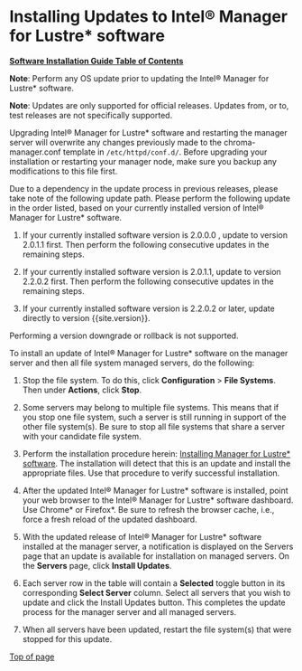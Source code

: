 # <a name="1.0"></a>Installing Updates to Intel® Manager for Lustre* software

[**Software Installation Guide Table of Contents**](ig_TOC.md)

**Note**: Perform any OS update prior to updating the Intel® Manager
for Lustre* software.

**Note**: Updates are only supported for official releases. Updates
from, or to, test releases are not specifically supported.

Upgrading Intel® Manager for Lustre* software and restarting the manager
server will overwrite any changes previously made to the
chroma-manager.conf template in `/etc/httpd/conf.d/`. Before upgrading
your installation or restarting your manager node, make sure you backup
any modifications to this file first.

Due to a dependency in the update process in previous releases, please
take note of the following update path. Please perform the following
update in the order listed, based on your currently installed version of
Intel® Manager for Lustre* software.

1.  If your currently installed software version is 2.0.0.0 , update to
    version 2.0.1.1 first. Then perform the following consecutive
    updates in the remaining steps.

2.  If your currently installed software version is 2.0.1.1, update to
    version 2.2.0.2 first. Then perform the following consecutive
    updates in the remaining steps.

3.  If your currently installed software version is 2.2.0.2 or later,
    update directly to version {{site.version}}.

Performing a version downgrade or rollback is not supported.

To install an update of Intel® Manager for Lustre* software on the manager
server and then all file system managed servers, do the following:

1.  Stop the file system. To do this, click **Configuration** &gt;
    **File Systems**. Then under **Actions**, click **Stop**.

2.  Some servers may belong to multiple file systems. This means that if
    you stop one file system, such a server is still running in support
    of the other file system(s). Be sure to stop all file systems that
    share a server with your candidate file system.

3.  Perform the installation procedure herein: [Installing Manager
    for Lustre\* software](./ig_ch_05_install.md/#installing-manager-for-lustre-software).
    The installation will detect that this is an update and install the
    appropriate files. Use that procedure to verify successful
    installation.

4.  After the updated Intel® Manager for Lustre* software is installed,
    point your web browser to the Intel® Manager for Lustre* software dashboard.
    Use Chrome\* or Firefox\*. Be sure to refresh the browser cache,
    i.e., force a fresh reload of the updated dashboard.

5.  With the updated release of Intel® Manager for Lustre* software
    installed at the manager server, a notification is displayed on the
    Servers page that an update is available for installation on managed
    servers. On the **Servers** page, click **Install Updates**.

6.  Each server row in the table will contain a **Selected** toggle
    button in its corresponding **Select Server** column. Select all
    servers that you wish to update and click the Install Updates
    button. This completes the update process for the manager server and
    all managed servers.

7.  When all servers have been updated, restart the file system(s) that
    were stopped for this update.

[Top of page](#1.0)